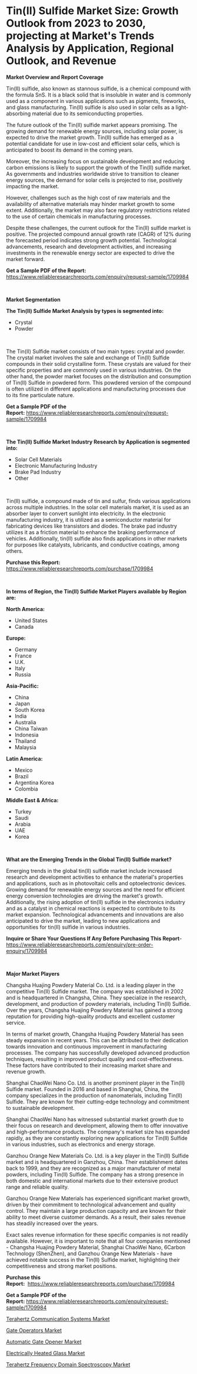 <p><h1>Tin(II) Sulfide Market Size: Growth Outlook from 2023 to 2030, projecting at Market's Trends Analysis by Application, Regional Outlook, and Revenue</h1></p><p><strong>Market Overview and Report Coverage</strong></p>
<p><p>Tin(II) sulfide, also known as stannous sulfide, is a chemical compound with the formula SnS. It is a black solid that is insoluble in water and is commonly used as a component in various applications such as pigments, fireworks, and glass manufacturing. Tin(II) sulfide is also used in solar cells as a light-absorbing material due to its semiconducting properties.</p><p>The future outlook of the Tin(II) sulfide market appears promising. The growing demand for renewable energy sources, including solar power, is expected to drive the market growth. Tin(II) sulfide has emerged as a potential candidate for use in low-cost and efficient solar cells, which is anticipated to boost its demand in the coming years.</p><p>Moreover, the increasing focus on sustainable development and reducing carbon emissions is likely to support the growth of the Tin(II) sulfide market. As governments and industries worldwide strive to transition to cleaner energy sources, the demand for solar cells is projected to rise, positively impacting the market.</p><p>However, challenges such as the high cost of raw materials and the availability of alternative materials may hinder market growth to some extent. Additionally, the market may also face regulatory restrictions related to the use of certain chemicals in manufacturing processes.</p><p>Despite these challenges, the current outlook for the Tin(II) sulfide market is positive. The projected compound annual growth rate (CAGR) of 12% during the forecasted period indicates strong growth potential. Technological advancements, research and development activities, and increasing investments in the renewable energy sector are expected to drive the market forward.</p></p>
<p><strong>Get a Sample PDF of the Report:</strong> <a href="https://www.reliableresearchreports.com/enquiry/request-sample/1709984">https://www.reliableresearchreports.com/enquiry/request-sample/1709984</a></p>
<p>&nbsp;</p>
<p><strong>Market Segmentation</strong></p>
<p><strong>The Tin(II) Sulfide Market Analysis by types is segmented into:</strong></p>
<p><ul><li>Crystal</li><li>Powder</li></ul></p>
<p>&nbsp;</p>
<p><p>The Tin(II) Sulfide market consists of two main types: crystal and powder. The crystal market involves the sale and exchange of Tin(II) Sulfide compounds in their solid crystalline form. These crystals are valued for their specific properties and are commonly used in various industries. On the other hand, the powder market focuses on the distribution and consumption of Tin(II) Sulfide in powdered form. This powdered version of the compound is often utilized in different applications and manufacturing processes due to its fine particulate nature.</p></p>
<p><strong>Get a Sample PDF of the Report:</strong>&nbsp;<a href="https://www.reliableresearchreports.com/enquiry/request-sample/1709984">https://www.reliableresearchreports.com/enquiry/request-sample/1709984</a></p>
<p>&nbsp;</p>
<p><strong>The Tin(II) Sulfide Market Industry Research by Application is segmented into:</strong></p>
<p><ul><li>Solar Cell Materials</li><li>Electronic Manufacturing Industry</li><li>Brake Pad Industry</li><li>Other</li></ul></p>
<p>&nbsp;</p>
<p><p>Tin(II) sulfide, a compound made of tin and sulfur, finds various applications across multiple industries. In the solar cell materials market, it is used as an absorber layer to convert sunlight into electricity. In the electronic manufacturing industry, it is utilized as a semiconductor material for fabricating devices like transistors and diodes. The brake pad industry utilizes it as a friction material to enhance the braking performance of vehicles. Additionally, tin(II) sulfide also finds applications in other markets for purposes like catalysts, lubricants, and conductive coatings, among others.</p></p>
<p><strong>Purchase this Report:</strong>&nbsp; <a href="https://www.reliableresearchreports.com/purchase/1709984">https://www.reliableresearchreports.com/purchase/1709984</a></p>
<p>&nbsp;</p>
<p><strong>In terms of Region, the Tin(II) Sulfide Market Players available by Region are:</strong></p>
<p>
    <p> <strong> North America: </strong>
        <ul>
            <li>United States</li>
            <li>Canada</li>
        </ul>
        </p> 
    <p> <strong> Europe: </strong>
        <ul>
            <li>Germany</li>
            <li>France</li>
            <li>U.K.</li>
            <li>Italy</li>
            <li>Russia</li>
        </ul>
        </p> 
    <p> <strong> Asia-Pacific: </strong>
        <ul>
            <li>China</li>
            <li>Japan</li>
            <li>South Korea</li>
            <li>India</li>
            <li>Australia</li>
            <li>China Taiwan</li>
            <li>Indonesia</li>
            <li>Thailand</li>
            <li>Malaysia</li>
        </ul>
        </p> 
    <p> <strong> Latin America: </strong>
        <ul>
            <li>Mexico</li>
            <li>Brazil</li>
            <li>Argentina Korea</li>
            <li>Colombia</li>
        </ul>
        </p> 
    <p> <strong> Middle East & Africa: </strong>
        <ul>
            <li>Turkey</li>
            <li>Saudi</li>
            <li>Arabia</li>
            <li>UAE</li>
            <li>Korea</li>
        </ul>
    </p>
    </p>
<p>&nbsp;</p>
<p><strong>What are the Emerging Trends in the Global Tin(II) Sulfide market?</strong></p>
<p><p>Emerging trends in the global tin(II) sulfide market include increased research and development activities to enhance the material's properties and applications, such as in photovoltaic cells and optoelectronic devices. Growing demand for renewable energy sources and the need for efficient energy conversion technologies are driving the market's growth. Additionally, the rising adoption of tin(II) sulfide in the electronics industry and as a catalyst in chemical reactions is expected to contribute to its market expansion. Technological advancements and innovations are also anticipated to drive the market, leading to new applications and opportunities for tin(II) sulfide in various industries.</p></p>
<p><strong>Inquire or Share Your Questions If Any Before Purchasing This Report</strong>- <a href="https://www.reliableresearchreports.com/enquiry/pre-order-enquiry/1709984">https://www.reliableresearchreports.com/enquiry/pre-order-enquiry/1709984</a></p>
<p>&nbsp;</p>
<p><strong>Major Market Players</strong></p>
<p><p>Changsha Huajing Powdery Material Co. Ltd. is a leading player in the competitive Tin(II) Sulfide market. The company was established in 2002 and is headquartered in Changsha, China. They specialize in the research, development, and production of powdery materials, including Tin(II) Sulfide. Over the years, Changsha Huajing Powdery Material has gained a strong reputation for providing high-quality products and excellent customer service.</p><p>In terms of market growth, Changsha Huajing Powdery Material has seen steady expansion in recent years. This can be attributed to their dedication towards innovation and continuous improvement in manufacturing processes. The company has successfully developed advanced production techniques, resulting in improved product quality and cost-effectiveness. These factors have contributed to their increasing market share and revenue growth.</p><p>Shanghai ChaoWei Nano Co. Ltd. is another prominent player in the Tin(II) Sulfide market. Founded in 2016 and based in Shanghai, China, the company specializes in the production of nanomaterials, including Tin(II) Sulfide. They are known for their cutting-edge technology and commitment to sustainable development.</p><p>Shanghai ChaoWei Nano has witnessed substantial market growth due to their focus on research and development, allowing them to offer innovative and high-performance products. The company's market size has expanded rapidly, as they are constantly exploring new applications for Tin(II) Sulfide in various industries, such as electronics and energy storage.</p><p>Ganzhou Orange New Materials Co. Ltd. is a key player in the Tin(II) Sulfide market and is headquartered in Ganzhou, China. Their establishment dates back to 1999, and they are recognized as a major manufacturer of metal powders, including Tin(II) Sulfide. The company has a strong presence in both domestic and international markets due to their extensive product range and reliable quality.</p><p>Ganzhou Orange New Materials has experienced significant market growth, driven by their commitment to technological advancement and quality control. They maintain a large production capacity and are known for their ability to meet diverse customer demands. As a result, their sales revenue has steadily increased over the years.</p><p>Exact sales revenue information for these specific companies is not readily available. However, it is important to note that all four companies mentioned - Changsha Huajing Powdery Material, Shanghai ChaoWei Nano, 6Carbon Technology (ShenZhen), and Ganzhou Orange New Materials - have achieved notable success in the Tin(II) Sulfide market, highlighting their competitiveness and strong market positions.</p></p>
<p><strong>Purchase this Report:</strong>&nbsp;&nbsp;<a href="https://www.reliableresearchreports.com/purchase/1709984">https://www.reliableresearchreports.com/purchase/1709984</a></p>
<p></p>
<p><strong>Get a Sample PDF of the Report:</strong>&nbsp;<a href="https://www.reliableresearchreports.com/enquiry/request-sample/1709984">https://www.reliableresearchreports.com/enquiry/request-sample/1709984</a></p>
<p><p><a href="https://medium.com/@wine.sight.theme/terahertz-communication-systems-market-trends-and-market-analysis-forecasted-for-period-2023-2030-dc6bdb0acb10">Terahertz Communication Systems Market</a></p><p><a href="https://github.com/shivangireportprime/Market-Research-Report-List-1/blob/main/gate-operators-market.md">Gate Operators Market</a></p><p><a href="https://github.com/krithireportprime/Market-Research-Report-List-1/blob/main/automatic-gate-opener-market.md">Automatic Gate Opener Market</a></p><p><a href="https://www.linkedin.com/pulse/electrically-heated-glass-market-challenges-opportunities-i1vpe/">Electrically Heated Glass Market</a></p><p><a href="https://medium.com/@sarahcornish2022/terahertz-frequency-domain-spectroscopy-market-share-evolution-and-market-growth-trends-2023-2030-fdf1fd7cb4a9">Terahertz Frequency Domain Spectroscopy Market</a></p></p>